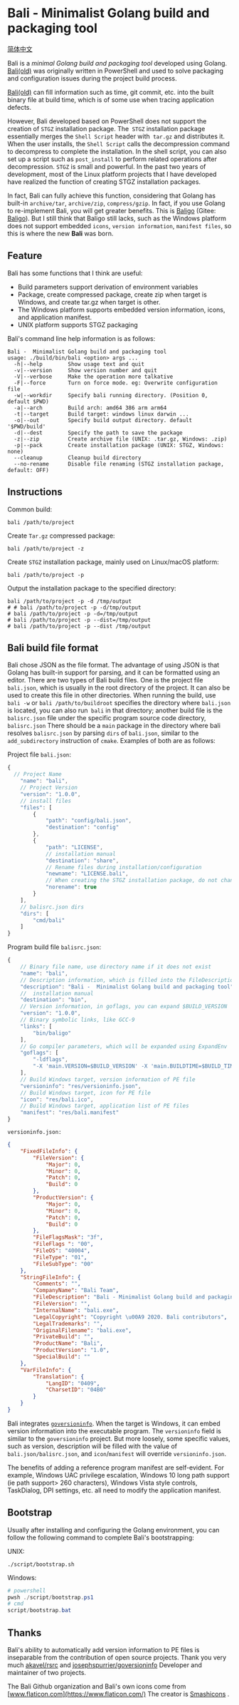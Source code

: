 # Bali -  Minimalist Golang build and packaging tool

[简体中文](./README.zh-CN.md)

Bali is a *minimal Golang build and packaging tool* developed using Golang. [Bali(old)](https://github.com/fcharlie/bali) was originally written in PowerShell and used to solve packaging and configuration issues during the project build process.

[Bali(old)](https://github.com/fcharlie/bali) can fill information such as time, git commit, etc. into the built binary file at build time, which is of some use when tracing application defects.

However, Bali developed based on PowerShell does not support the creation of `STGZ` installation package. The` STGZ` installation package essentially merges the `Shell Script` header with` tar.gz` and distributes it. When the user installs, the `Shell Script` calls the decompression command to decompress to complete the installation. In the shell script, you can also set up a script such as `post_install` to perform related operations after decompression. `STGZ` is small and powerful. In the past two years of development, most of the Linux platform projects that I have developed have realized the function of creating STGZ installation packages.

In fact, Bali can fully achieve this function, considering that Golang has built-in `archive/tar`, `archive/zip`, `compress/gzip`. In fact, if you use Golang to re-implement Bali, you will get greater benefits. This is [Baligo](https://github.com/fcharlie/baligo) (Gitee: [Baligo](https://gitee.com/ipvb/baligo)). But I still think that Baligo still lacks, such as the Windows platform does not support embedded `icons`, `version information`, `manifest files`, so this is where the new **Bali** was born.

## Feature

Bali has some functions that I think are useful:

+ Build parameters support derivation of environment variables
+ Package, create compressed package, create zip when target is Windows, and create tar.gz when target is other.
+ The Windows platform supports embedded version information, icons, and application manifest.
+ UNIX platform supports STGZ packaging


Bali's command line help information is as follows:

```shell
Bali -  Minimalist Golang build and packaging tool
usage: ./build/bin/bali <option> args ...
  -h|--help        Show usage text and quit
  -v|--version     Show version number and quit
  -V|--verbose     Make the operation more talkative
  -F|--force       Turn on force mode. eg: Overwrite configuration file
  -w|--workdir     Specify bali running directory. (Position 0, default $PWD)
  -a|--arch        Build arch: amd64 386 arm arm64
  -t|--target      Build target: windows linux darwin ...
  -o|--out         Specify build output directory. default '$PWD/build'
  -d|--dest        Specify the path to save the package
  -z|--zip         Create archive file (UNIX: .tar.gz, Windows: .zip)
  -p|--pack        Create installation package (UNIX: STGZ, Windows: none)
  --cleanup        Cleanup build directory
  --no-rename      Disable file renaming (STGZ installation package, default: OFF)

```

## Instructions

Common build:

```shell
bali /path/to/project
```

Create `Tar.gz` compressed package:

```shell
bali /path/to/project -z
```

Create `STGZ` installation package, mainly used on Linux/macOS platform:

```shell
bali /path/to/project -p
```

Output the installation package to the specified directory:

```shell
bali /path/to/project -p -d /tmp/output
# # bali /path/to/project -p -d/tmp/output
# bali /path/to/project -p -d=/tmp/output
# bali /path/to/project -p --dist=/tmp/output
# bali /path/to/project -p --dist /tmp/output
```

## Bali build file format

Bali chose JSON as the file format. The advantage of using JSON is that Golang has built-in support for parsing, and it can be formatted using an editor. There are two types of Bali build files. One is the project file `bali.json`, which is usually in the root directory of the project. It can also be used to create this file in other directories. When running the build, use` bali -w` or `bali /path/to/buildroot` specifies the directory where `bali.json` is located, you can also run` bali` in that directory; another build file is the `balisrc.json` file under the specific program source code directory,` balisrc.json` There should be a `main` package in the directory where bali resolves `balisrc.json` by parsing `dirs` of `bali.json`, similar to the `add_subdirectory` instruction of `cmake`. Examples of both are as follows:

Project file `bali.json`:

```js
{
  // Project Name
    "name": "bali",
    // Project Version
    "version": "1.0.0",
    // install files
    "files": [
        {
            "path": "config/bali.json",
            "destination": "config"
        },
        {
            "path": "LICENSE",
            // installation manual
            "destination": "share",
            // Rename files during installation/configuration
            "newname": "LICENSE.bali",
            // When creating the STGZ installation package, do not change the name, that is, if the corresponding file exists during installation, it will be overwritten, and it will not be overwritten by default.
            "norename": true
        }
    ],
    // balisrc.json dirs
    "dirs": [
        "cmd/bali"
    ]
}
```

Program build file `balisrc.json`:

```js
{
    // Binary file name, use directory name if it does not exist
    "name": "bali",
    // Description information, which is filled into the FileDescription of the PE file version information by default
    "description": "Bali -  Minimalist Golang build and packaging tool",
    //  installation manual
    "destination": "bin",
    // Version information, in goflags, you can expand $BUILD_VERSION
    "version": "1.0.0",
    // Binary symbolic links, like GCC-9
    "links": [
        "bin/baligo"
    ],
    // Go compiler parameters, which will be expanded using ExpandEnv
    "goflags": [
        "-ldflags",
        "-X 'main.VERSION=$BUILD_VERSION' -X 'main.BUILDTIME=$BUILD_TIME' -X 'main.BUILDBRANCH=$BUILD_BRANCH' -X 'main.BUILDCOMMIT=$BUILD_COMMIT' -X 'main.GOVERSION=$BUILD_GOVERSION'"
    ],
    // Build Windows target, version information of PE file
    "versioninfo": "res/versioninfo.json",
    // Build Windows target, icon for PE file
    "icon": "res/bali.ico",
    // Build Windows target, application list of PE files
    "manifest": "res/bali.manifest"
}
```

`versioninfo.json:`

```json
{
	"FixedFileInfo": {
		"FileVersion": {
			"Major": 0,
			"Minor": 0,
			"Patch": 0,
			"Build": 0
		},
		"ProductVersion": {
			"Major": 0,
			"Minor": 0,
			"Patch": 0,
			"Build": 0
		},
		"FileFlagsMask": "3f",
		"FileFlags ": "00",
		"FileOS": "40004",
		"FileType": "01",
		"FileSubType": "00"
	},
	"StringFileInfo": {
		"Comments": "",
		"CompanyName": "Bali Team",
		"FileDescription": "Bali - Minimalist Golang build and packaging tool",
		"FileVersion": "",
		"InternalName": "bali.exe",
		"LegalCopyright": "Copyright \u00A9 2020. Bali contributors",
		"LegalTrademarks": "",
		"OriginalFilename": "bali.exe",
		"PrivateBuild": "",
		"ProductName": "Bali",
		"ProductVersion": "1.0",
		"SpecialBuild": ""
	},
	"VarFileInfo": {
		"Translation": {
			"LangID": "0409",
			"CharsetID": "04B0"
		}
	}
}
```

Bali integrates [`goversioninfo`](https://github.com/josephspurrier/goversioninfo). When the target is Windows, it can embed version information into the executable program. The `versioninfo` field is similar to the `goversioninfo` project. But more loosely, some specific values, such as version, description will be filled with the value of `bali.json/balisrc.json`, and `icon`/`manifest` will override `versioninfo.json`.

The benefits of adding a reference program manifest are self-evident. For example, Windows UAC privilege escalation, Windows 10 long path support (ie path support> 260 characters), Windows Vista style controls, TaskDialog, DPI settings, etc. all need to modify the application manifest.

## Bootstrap

Usually after installing and configuring the Golang environment, you can follow the following command to complete Bali's bootstrapping:

UNIX:

```shell
./script/bootstrap.sh
```

Windows:

```ps1
# powershell
pwsh ./script/bootstrap.ps1
# cmd
script/bootstrap.bat
```

## Thanks

Bali's ability to automatically add version information to PE files is inseparable from the contribution of open source projects. Thank you very much [akavel/rsrc](https://github.com/akavel/rsrc) and [josephspurrier/goversioninfo](https://github.com/josephspurrier/goversioninfo) Developer and maintainer of two projects.

The Bali Github organization and Bali's own icons come from [www.flaticon.com](https://www.flaticon.com/) The creator is [Smashicons](https://www.flaticon.com/authors/smashicons) .

